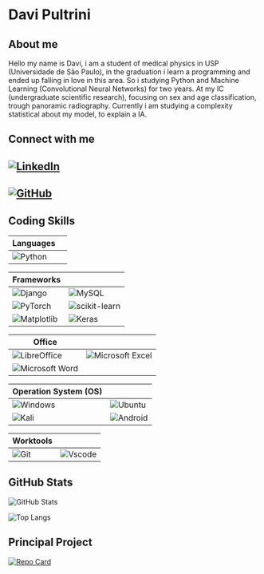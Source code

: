 # Davi Pultrini
## About me 
Hello my name is Davi, i am a student of medical physics in USP (Universidade de São Paulo), in the graduation i learn a programming and ended up falling in love in this area. So i studying Python and Machine Learning (Convolutional Neural Networks) for two years. At my IC (undergraduate scientific research), focusing on sex and age classification, trough panoramic radiography. Currently i am studying a complexity statistical about my model, to explain a IA.
## Connect with me
[![LinkedIn](https://img.shields.io/badge/LinkedIn-0077B5?style=for-the-badge&logo=linkedin&logoColor=white)](www.linkedin.com/in/davi-rodrigues-pultrini-50496b2ba)
-
[![GitHub](https://img.shields.io/badge/GitHub-100000?style=for-the-badge&logo=github&logoColor=white)](https://github.com/pultrini)
-




## Coding Skills
|Languages||
| ------------- | ------------- |
| ![Python](https://img.shields.io/badge/python-3670A0?style=for-the-badge&logo=python&logoColor=ffdd54)  | 

|Frameworks||
| ------------- | ------------- |
![Django](https://img.shields.io/badge/django-%23092E20.svg?style=for-the-badge&logo=django&logoColor=white)  |  ![MySQL](https://img.shields.io/badge/MySQL-00000F?style=for-the-badge&logo=mysql&logoColor=white) |
| ![PyTorch](https://img.shields.io/badge/PyTorch-%23EE4C2C.svg?style=for-the-badge&logo=PyTorch&logoColor=white)| 	![scikit-learn](https://img.shields.io/badge/scikit--learn-%23F7931E.svg?style=for-the-badge&logo=scikit-learn&logoColor=white)|
|![Matplotlib](https://img.shields.io/badge/Matplotlib-%23ffffff.svg?style=for-the-badge&logo=Matplotlib&logoColor=black)| ![Keras](https://img.shields.io/badge/Keras-%23D00000.svg?style=for-the-badge&logo=Keras&logoColor=white)|

|Office||
|------|------|
|![LibreOffice](https://img.shields.io/badge/LibreOffice-%2318A303?style=for-the-badge&logo=LibreOffice&logoColor=white)| 	![Microsoft Excel](https://img.shields.io/badge/Microsoft_Excel-217346?style=for-the-badge&logo=microsoft-excel&logoColor=white)|
![Microsoft Word](https://img.shields.io/badge/Microsoft_Word-2B579A?style=for-the-badge&logo=microsoft-word&logoColor=white)|

|Operation System (OS) ||
|----|-|
|![Windows](https://img.shields.io/badge/Windows-000?style=for-the-badge&logo=windows&logoColor=2CA5E0)|![Ubuntu](https://img.shields.io/badge/Ubuntu-35495E?style=for-the-badge&logo=ubuntu&logoColor=2CA5E0)|
![Kali](https://img.shields.io/badge/Kali-268BEE?style=for-the-badge&logo=kalilinux&logoColor=white)|![Android](https://img.shields.io/badge/Android-3DDC84?style=for-the-badge&logo=android&logoColor=white)|

|Worktools||
|----|-----|
|![Git](https://img.shields.io/badge/GIT-E44C30?style=for-the-badge&logo=git&logoColor=white)| ![Vscode](https://img.shields.io/badge/Vscode-007ACC?style=for-the-badge&logo=visual-studio-code&logoColor=white)|



## GitHub Stats

![GitHub Stats](https://github-readme-stats.vercel.app/api?username=pultrini&theme=transparent&bg_color=000&border_color=939&show_icons=true&icon_color=30A3DC&title_color=E94D5F&text_color=FFF&hide_title=True)

![Top Langs](https://github-readme-stats-git-masterrstaa-rickstaa.vercel.app/api/top-langs/?username=pultrini&bg_color=000&border_color=939C&title_color=E94D5F&text_color=FFF)


## Principal Project
[![Repo Card](https://github-readme-stats.vercel.app/api/pin/?username=pultrini&repo=Codes-IC&bg_color=000&border_color=30A3DC&show_icons=true&icon_color=30A3DC&title_color=E94D5F&text_color=FFF)](https://github.com/pultrini/Codes-IC)